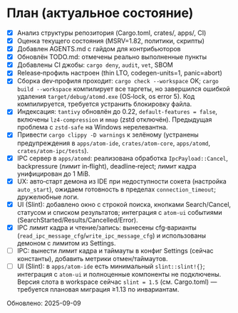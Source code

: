 # План (актуальное состояние)

<!-- Обновление статуса: синхронизировано с фактическим состоянием на 2025-09-09 -->

- [x] Анализ структуры репозитория (Cargo.toml, crates/, apps/, CI)
- [x] Оценка текущего состояния (MSRV=1.82, политики, скрипты)
- [x] Добавлен AGENTS.md с гайдом для контрибьюторов
- [x] Обновлён TODO.md: отмечены реально выполненные пункты
- [x] Добавлены CI джобы: `cargo deny`, `audit`, `vet`, SBOM
- [x] Release‑профиль настроен (thin LTO, codegen-units=1, panic=abort)
- [x] Сборка dev‑профиля проходит: `cargo check --workspace` OK; `cargo build --workspace` компилирует все таргеты, но завершился ошибкой удаления `target/debug/atomd.exe` (OS‑lock, os error 5). Код компилируется, требуется устранить блокировку файла.
- [x] Индексация: `tantivy` обновлён до 0.22, `default-features = false`, включены `lz4-compression` и `mmap` (zstd отключён). Предыдущая проблема с `zstd-safe` на Windows нерелевантна.
- [x] Привести `cargo clippy -D warnings` к зелёному (устранены предупреждения в `apps/atom-ide`, `crates/atom-core`, `apps/atomd`, `crates/atom-ipc/tests`).
- [x] IPC сервер в `apps/atomd`: реализована обработка `IpcPayload::Cancel`, backpressure (лимит in‑flight), deadline‑reject; лимит кадра унифицирован до 1 MiB.
- [x] UX: авто‑старт демона из IDE при недоступности сокета (настройка `auto_start`), ожидаем готовность в пределах `connection_timeout`; дружелюбные логи.
- [x] UI (Slint): добавлено окно с строкой поиска, кнопками Search/Cancel, статусом и списком результатов; интеграция с `atom-ui` событиями (SearchStarted/Results/Cancelled/Error).
- [x] IPC лимит кадра и чтение/запись: вынесены cfg‑варианты (`read_ipc_message_cfg`/`write_ipc_message_cfg`) и использованы демоном с лимитом из Settings.
- [ ] IPC: вынести лимит кадра и таймауты в конфиг Settings (сейчас константы), добавить метрики отмен/таймаутов.
- [ ] UI (Slint): в `apps/atom-ide` есть минимальный `slint::slint!{}`; интеграция с `atom-ui` и полноценные компоненты не подключены. Версия слота в workspace сейчас `slint = 1.5` (см. Cargo.toml) — требуется плановая миграция ≥1.13 по инвариантам.

Обновлено: 2025-09-09
